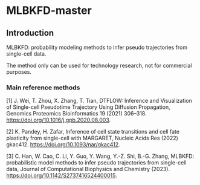 # MLBKFD-master


## Introduction
MLBKFD: probability modeling methods to infer pseudo trajectories from single-cell data. 

The method only can be used for technology research, not for commercial purposes.


### Main reference methods

[1]	J. Wei, T. Zhou, X. Zhang, T. Tian, DTFLOW: Inference and Visualization of Single-cell Pseudotime Trajectory Using Diffusion Propagation, Genomics Proteomics Bioinformatics 19 (2021) 306–318. https://doi.org/10.1016/j.gpb.2020.08.003.

[2]	K. Pandey, H. Zafar, Inference of cell state transitions and cell fate plasticity from single-cell with MARGARET, Nucleic Acids Res (2022) gkac412. https://doi.org/10.1093/nar/gkac412.

[3]	C. Han, W. Cao, C. Li, Y. Guo, Y. Wang, Y.-Z. Shi, B.-G. Zhang, MLBKFD: probabilistic model methods to infer pseudo trajectories from single-cell data, Journal of Computational Biophysics and Chemistry (2023). https://doi.org/10.1142/S2737416524400015.

